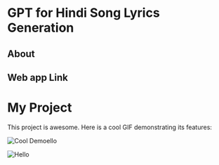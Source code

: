 # GPT for Hindi Song Lyrics Generation

## About

## Web app Link

# My Project

This project is awesome. Here is a cool GIF demonstrating its features:

![Cool Demo](https://github.com/adityapande1/lyrics-gpt/tree/main/media/gifs/one.gif)ello

![Hello](https://github.com/adityapande1/lyrics-gpt/blob/main/media/gifs/four.gif)
